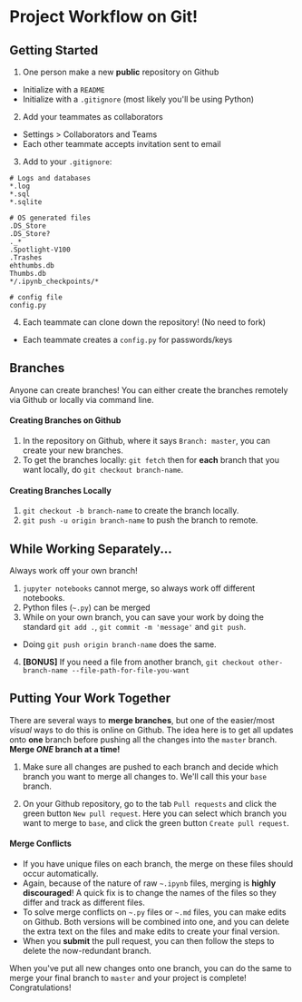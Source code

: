 # Project Workflow on Git!

## Getting Started

1. One person make a new **public** repository on Github
  - Initialize with a `README`
  - Initialize with a `.gitignore` (most likely you'll be using Python)


2. Add your teammates as collaborators
  - Settings > Collaborators and Teams
  - Each other teammate accepts invitation sent to email


3. Add to your `.gitignore`:

```
# Logs and databases
*.log
*.sql
*.sqlite

# OS generated files
.DS_Store
.DS_Store?
._*
.Spotlight-V100
.Trashes
ehthumbs.db
Thumbs.db
*/.ipynb_checkpoints/*

# config file
config.py
```

4. Each teammate can clone down the repository! (No need to fork)
  - Each teammate creates a `config.py` for passwords/keys

## Branches

Anyone can create branches! You can either create the branches remotely via Github or locally via command line.

#### Creating Branches on Github
1. In the repository on Github, where it says `Branch: master`, you can create your new branches.
2. To get the branches locally: `git fetch` then for **each** branch that you want locally, do `git checkout branch-name`.

#### Creating Branches Locally
1. `git checkout -b branch-name` to create the branch locally.
2. `git push -u origin branch-name` to push the branch to remote.


## While Working Separately...

Always work off your own branch!
1. `jupyter notebooks` cannot merge, so always work off different notebooks.
2. Python files (`~.py`) can be merged
3. While on your own branch, you can save your work by doing the standard `git add .`, `git commit -m 'message'` and `git push`.
  - Doing `git push origin branch-name` does the same.
4. **[BONUS]** If you need a file from another branch, `git checkout other-branch-name --file-path-for-file-you-want`


## Putting Your Work Together

There are several ways to **merge branches**, but one of the easier/most _visual_ ways to do this is online on Github. The idea here is to get all updates onto **one** branch before pushing all the changes into the `master` branch. **Merge *ONE* branch at a time!**

1. Make sure all changes are pushed to each branch and decide which branch you want to merge all changes to. We'll call this your `base` branch.

2. On your Github repository, go to the tab `Pull requests` and click the green button `New pull request`. Here you can select which branch you want to merge to `base`, and click the green button `Create pull request`.

#### Merge Conflicts

- If you have unique files on each branch, the merge on these files should occur automatically.
- Again, because of the nature of raw `~.ipynb` files, merging is **highly discouraged**! A quick fix is to change the names of the files so they differ and track as different files.
- To solve merge conflicts on `~.py` files or `~.md` files, you can make edits on Github. Both versions will be combined into one, and you can delete the extra text on the files and make edits to create your final version.
- When you **submit** the pull request, you can then follow the steps to delete the now-redundant branch.


When you've put all new changes onto one branch, you can do the same to merge your final branch to `master` and your project is complete! Congratulations!
